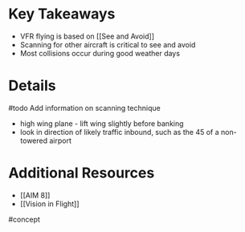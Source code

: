 # Key Takeaways
- VFR flying is based on [[See and Avoid]]
- Scanning for other aircraft is critical to see and avoid
- Most collisions occur during good weather days

# Details
#todo Add information on scanning technique

- high wing plane - lift wing slightly before banking
- look in direction of likely traffic inbound, such as the 45 of a non-towered airport

# Additional Resources
- [[AIM 8]]
- [[Vision in Flight]]

#concept